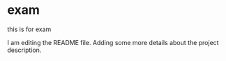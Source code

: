 # exam
this is for exam

I am editing the README file. Adding some more details about the project description.
